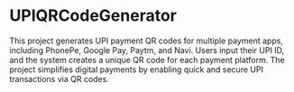 # UPIQRCodeGenerator
This project generates UPI payment QR codes for multiple payment apps, including PhonePe, Google Pay, Paytm, and Navi. Users input their UPI ID, and the system creates a unique QR code for each payment platform. The project simplifies digital payments by enabling quick and secure UPI transactions via QR codes.
